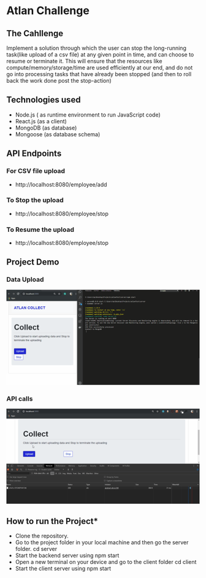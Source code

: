 # Atlan Challenge

## The Cahllenge

Implement a solution through which the user can stop the long-running task(like upload of a csv file) at any given point in time, and can choose to resume or terminate it. This will ensure that the resources like compute/memory/storage/time are used efficiently at our end, and do not go into processing tasks that have already been stopped (and then to roll back the work done post the stop-action)

## Technologies used

- Node.js ( as runtime environment to run JavaScript code)
- React.js (as a client)
- MongoDB (as database)
- Mongoose (as database schema)

## API Endpoints

### For CSV file upload

- http://localhost:8080/employee/add

### To Stop the upload

- http://localhost:8080/employee/stop

### To Resume the upload

- http://localhost:8080/employee/stop

## Project Demo

### Data Upload
![Alt Text](https://github.com/PrathamDogra/Collect-test/blob/master/GIF/Atlan.gif)

### API calls
![Alt Text](https://github.com/PrathamDogra/Collect-test/blob/master/GIF/Atlan%20(1).gif)

## How to run the Project\*

- Clone the repository.
- Go to the project folder in your local machine and then go the server folder.
  cd server
- Start the backend server using
  npm start
- Open a new terminal on your device and go to the client folder
  cd client
- Start the client server using
  npm start
